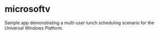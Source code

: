 # microsoftv
Sample app demonstrating a multi-user lunch scheduling scenario for the Universal Windows Platform.
